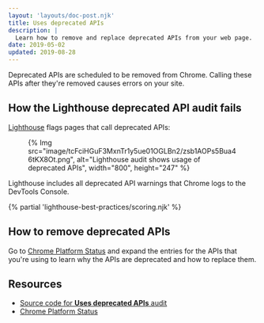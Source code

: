 ```yaml
---
layout: 'layouts/doc-post.njk'
title: Uses deprecated APIs
description: |
  Learn how to remove and replace deprecated APIs from your web page.
date: 2019-05-02
updated: 2019-08-28
---
```


Deprecated APIs are scheduled to be removed from Chrome.
Calling these APIs
after they're removed causes errors on your site.

## How the Lighthouse deprecated API audit fails

[Lighthouse](https://developers.google.com/web/tools/lighthouse/) flags pages that call deprecated APIs:

<figure>
  {% Img src="image/tcFciHGuF3MxnTr1y5ue01OGLBn2/zsb1AOPs5Bua46tKX8Ot.png", alt="Lighthouse audit shows usage of deprecated APIs", width="800", height="247" %}
</figure>

Lighthouse includes all deprecated API warnings that Chrome logs
to the DevTools Console.

{% partial 'lighthouse-best-practices/scoring.njk' %}

## How to remove deprecated APIs

Go to
[Chrome Platform Status](https://www.chromestatus.com/features#deprecated) and
expand the entries for the APIs that you're using
to learn why the APIs are deprecated and how to replace them.

## Resources

- [Source code for **Uses deprecated APIs** audit](https://github.com/GoogleChrome/lighthouse/blob/master/lighthouse-core/audits/deprecations.js)
- [Chrome Platform Status](https://www.chromestatus.com/features#deprecated)
